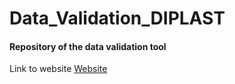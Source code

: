 # Data_Validation_DIPLAST

#### Repository of the data validation tool


Link to website [Website](https://share.streamlit.io/cslab-hub/data_validation_diplast/main/main.py)
